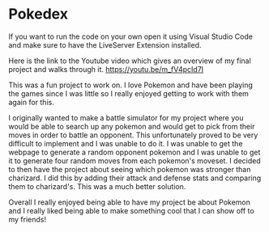 # Pokedex

If you want to run the code on your own open it using Visual Studio Code and make sure to have the LiveServer Extension installed. 

Here is the link to the Youtube video which gives an overview of my final project and walks through it. 
https://youtu.be/m_fV4pcId7I

This was a fun project to work on. I love Pokemon and have been playing the games since I was little so I really enjoyed getting to work with them again for this.

I originally wanted to make a battle simulator for my project where you would be able to search up any pokemon and would get to pick from their moves in order to battle an opponent. This unfortunately proved to be very difficult to implement and I was unable to do it. I was unable to get the webpage to generate a random opponent pokemon and I was unable to get it to generate four random moves from each pokemon's moveset. I decided to then have the project about seeing which pokemon was stronger than charizard. I did this by adding their attack and defense stats and comparing them to charizard's. This was a much better solution. 

Overall I really enjoyed being able to have my project be about Pokemon and I really liked being able to make something cool that I can show off to my friends!
